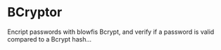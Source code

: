 # BCryptor
Encript passwords with blowfis Bcrypt, and verify if a password is valid compared to a Bcrypt hash...
